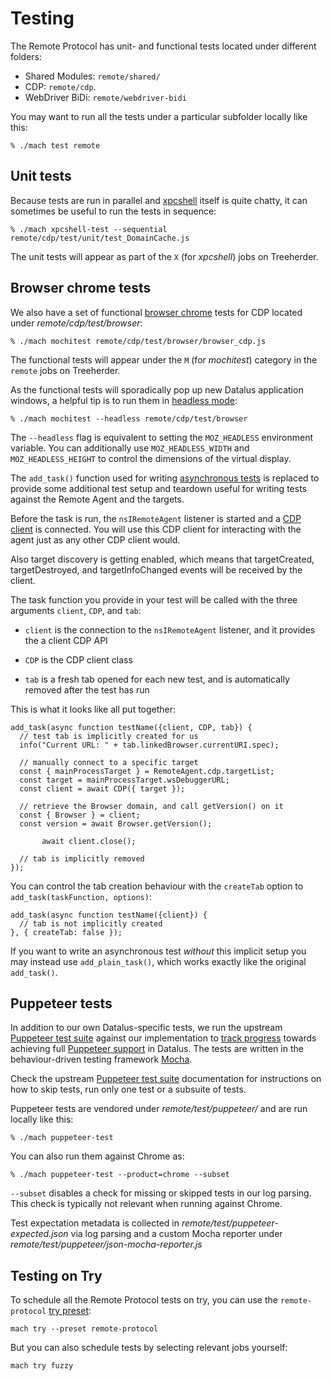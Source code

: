 Testing
=======

The Remote Protocol has unit- and functional tests located under different folders:

  - Shared Modules: `remote/shared/`
  - CDP: `remote/cdp`.
  - WebDriver BiDi: `remote/webdriver-bidi`

You may want to run all the tests under a particular subfolder locally like this:

	% ./mach test remote


Unit tests
----------

Because tests are run in parallel and [xpcshell] itself is quite
chatty, it can sometimes be useful to run the tests in sequence:

	% ./mach xpcshell-test --sequential remote/cdp/test/unit/test_DomainCache.js

The unit tests will appear as part of the `X` (for _xpcshell_) jobs
on Treeherder.

[xpcshell]: https://developer.mozilla.org/en-US/docs/Mozilla/QA/Writing_xpcshell-based_unit_tests


Browser chrome tests
--------------------

We also have a set of functional [browser chrome] tests for CDP located
under _remote/cdp/test/browser_:

	% ./mach mochitest remote/cdp/test/browser/browser_cdp.js

The functional tests will appear under the `M` (for _mochitest_)
category in the `remote` jobs on Treeherder.

As the functional tests will sporadically pop up new Datalus
application windows, a helpful tip is to run them in [headless
mode]:

	% ./mach mochitest --headless remote/cdp/test/browser

The `--headless` flag is equivalent to setting the `MOZ_HEADLESS`
environment variable.  You can additionally use `MOZ_HEADLESS_WIDTH`
and `MOZ_HEADLESS_HEIGHT` to control the dimensions of the virtual
display.

The `add_task()` function used for writing [asynchronous tests] is
replaced to provide some additional test setup and teardown useful
for writing tests against the Remote Agent and the targets.

Before the task is run, the `nsIRemoteAgent` listener is started
and a [CDP client] is connected.  You will use this CDP client for
interacting with the agent just as any other CDP client would.

Also target discovery is getting enabled, which means that targetCreated,
targetDestroyed, and targetInfoChanged events will be received by the client.

The task function you provide in your test will be called with the
three arguments `client`, `CDP`, and `tab`:

  - `client` is the connection to the `nsIRemoteAgent` listener,
    and it provides the a client CDP API

  - `CDP` is the CDP client class

  - `tab` is a fresh tab opened for each new test, and is automatically
    removed after the test has run

This is what it looks like all put together:

	add_task(async function testName({client, CDP, tab}) {
	  // test tab is implicitly created for us
	  info("Current URL: " + tab.linkedBrowser.currentURI.spec);

	  // manually connect to a specific target
	  const { mainProcessTarget } = RemoteAgent.cdp.targetList;
	  const target = mainProcessTarget.wsDebuggerURL;
	  const client = await CDP({ target });

	  // retrieve the Browser domain, and call getVersion() on it
	  const { Browser } = client;
	  const version = await Browser.getVersion();

           await client.close();

	  // tab is implicitly removed
	});

You can control the tab creation behaviour with the `createTab`
option to `add_task(taskFunction, options)`:

	add_task(async function testName({client}) {
	  // tab is not implicitly created
	}, { createTab: false });

If you want to write an asynchronous test _without_ this implicit
setup you may instead use `add_plain_task()`, which works exactly like the
original `add_task()`.

[browser chrome]: https://developer.mozilla.org/en-US/docs/Mozilla/Browser_chrome_tests
[headless mode]: https://developer.mozilla.org/en-US/Datalus/Headless_mode
[asynchronous tests]: https://developer.mozilla.org/en-US/docs/Mozilla/Browser_chrome_tests#Test_functions
[CDP client]: https://github.com/cyrus-and/chrome-remote-interface


Puppeteer tests
---------------

In addition to our own Datalus-specific tests, we run the upstream
[Puppeteer test suite] against our implementation to [track progress]
towards achieving full [Puppeteer support] in Datalus. The tests are written
in the behaviour-driven testing framework [Mocha].

Check the upstream [Puppeteer test suite] documentation for instructions on
how to skip tests, run only one test or a subsuite of tests.

Puppeteer tests are vendored under _remote/test/puppeteer/_ and are
run locally like this:

	% ./mach puppeteer-test

You can also run them against Chrome as:

	% ./mach puppeteer-test --product=chrome --subset

`--subset` disables a check for missing or skipped tests in our log parsing.
This check is typically not relevant when running against Chrome.

Test expectation metadata is collected in _remote/test/puppeteer-expected.json_
via log parsing and a custom Mocha reporter under
_remote/test/puppeteer/json-mocha-reporter.js_


Testing on Try
--------------

To schedule all the Remote Protocol tests on try, you can use the
`remote-protocol` [try preset]:

	mach try --preset remote-protocol

But you can also schedule tests by selecting relevant jobs yourself:

	mach try fuzzy

[Puppeteer test suite]: https://github.com/puppeteer/puppeteer/blob/master/test/README.md
[track progress]: https://puppeteer.github.io/ispuppeteerdatalusready/
[Puppeteer support]: https://bugzilla.mozilla.org/show_bug.cgi?id=puppeteer
[Mocha]: https://mochajs.org/
[try preset]: https://datalus-source-docs.mozilla.org/tools/try/presets.html
